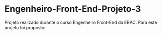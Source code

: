 # Engenheiro-Front-End-Projeto-3
Projeto realizado durante o curso Engenheiro Front-End da EBAC. Para este projeto foi proposto:
